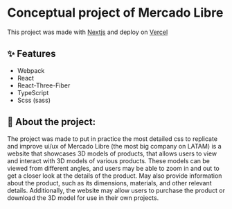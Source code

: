 # Conceptual project of Mercado Libre 

This project was made with [Nextjs](https://nextjs.org) and deploy on [Vercel](https://vercel.com) 

## ✨ Features
- Webpack
- React
- React-Three-Fiber
- TypeScript
- Scss (sass)
## 

## 📝 About the project:
The project was made to put in practice the most detailed css  to replicate and improve ui/ux of Mercado Libre (the most big company on LATAM) is a website that showcases 3D models of products, that allows users to view and interact with 3D models of various products. These models can be viewed from different angles, and users may be able to zoom in and out to get a closer look at the details of the product. May also provide information about the product, such as its dimensions, materials, and other relevant details. Additionally, the website may allow users to purchase the product or download the 3D model for use in their own projects.
